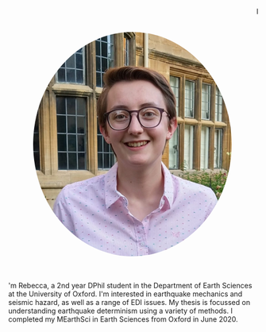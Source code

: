 <a href="url"><img src="Images/headshot athena swan.jpeg" height="452 px" width="400 px" style="border-radius:50%" align='Left' HSPACE = "50" VSPACE ="50"></a>

I'm Rebecca, a 2nd year DPhil student in the Department of Earth Sciences at the University of Oxford. I'm interested in earthquake mechanics and seismic hazard, as well as a range of EDI issues. My thesis is focussed on understanding earthquake determinism using a variety of methods.
I completed my MEarthSci in Earth Sciences from Oxford in June 2020. 
